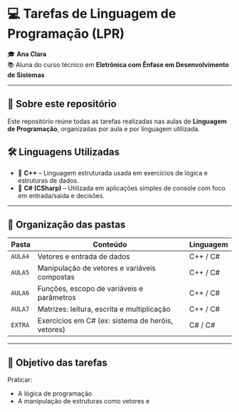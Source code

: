 # 💻 Tarefas de Linguagem de Programação (LPR)

🎓 **Ana Clara**  
📚 Aluna do curso técnico em **Eletrônica com Ênfase em Desenvolvimento de Sistemas**

---

## 🚀 Sobre este repositório

Este repositório reúne todas as tarefas realizadas nas aulas de **Linguagem de Programação**, organizadas por aula e por linguagem utilizada.

## 🛠️ Linguagens Utilizadas

- 🔹 **C++** – Linguagem estruturada usada em exercícios de lógica e estruturas de dados.
- 🔸 **C# (CSharp)** – Utilizada em aplicações simples de console com foco em entrada/saída e decisões.

---

## 📁 Organização das pastas

| Pasta   | Conteúdo                                              | Linguagem |
|---------|-------------------------------------------------------|-----------|
| `AULA4` | Vetores e entrada de dados                            | C++ /  C# |
| `AULA5` | Manipulação de vetores e variáveis compostas          | C++ /  C# |
| `AULA6` | Funções, escopo de variáveis e parâmetros             | C++ /  C# |
| `AULA7` | Matrizes: leitura, escrita e multiplicação            | C++ /  C# |
| `EXTRA` | Exercícios em C# (ex: sistema de heróis, vetores)     | C#  /  C# |

---

## 🎯 Objetivo das tarefas

Praticar:
- A lógica de programação
- A manipulação de estruturas como vetores e
